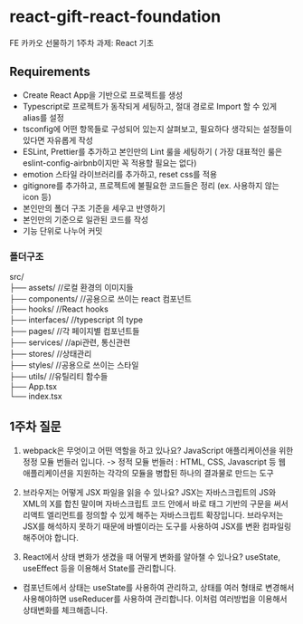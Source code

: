 # react-gift-react-foundation
FE 카카오 선물하기 1주차 과제: React 기초

## Requirements
- Create React App을 기반으로 프로젝트를 생성
- Typescript로 프로젝트가 동작되게 세팅하고, 절대 경로로 Import 할 수 있게 alias를 설정
- tsconfig에 어떤 항목들로 구성되어 있는지 살펴보고, 필요하다 생각되는 설정들이 있다면 자유롭게 작성
- ESLint, Prettier를 추가하고 본인만의 Lint 룰을 세팅하기 ( 가장 대표적인 룰은 eslint-config-airbnb이지만 꼭 적용할 필요는 없다)
- emotion 스타일 라이브러리를 추가하고, reset css를 적용
- gitignore를 추가하고, 프로젝트에 불필요한 코드들은 정리 (ex. 사용하지 않는 icon 등)
- 본인만의 폴더 구조 기준을 세우고 반영하기
- 본인만의 기준으로 일관된 코드를 작성
- 기능 단위로 나누어 커밋

### 폴더구조
 src/  
├── assets/			   //로컬 환경의 이미지들  
├── components/		//공용으로 쓰이는 react 컴포넌트  
├── hooks/			   //React hooks  
├── interfaces/		//typescript 의  type  
├── pages/			   //각 페이지별 컴포넌트들  
├── services/			//api관련, 통신관련  
├── stores/			   //상태관리  
├── styles/			   //공용으로 쓰이는 스타일  
├── utils/				//유틸리티 함수들  
├── App.tsx  
└── index.tsx  

## 1주차 질문
1. webpack은 무엇이고 어떤 역할을 하고 있나요?
JavaScript 애플리케이션을 위한 정정 모듈 번들러 입니다.
-> 정적 모듈 번들러 : HTML, CSS, Javascript 등 웹 애플리케이션을 지원하는 각각의 모듈을 병합된 하나의 결과물로 만드는 도구

2. 브라우저는 어떻게 JSX 파일을 읽을 수 있나요?
JSX는 자바스크립트의 JS와 XML의 X를 합친 말이며 자바스크립트 코드 안에서 바로 태그 기반의 구문을 써서 리액트 엘리먼트를 정의할 수 있게 해주는 자바스크립트 확장입니다.
브라우저는 JSX를 해석하지 못하기 때문에 바벨이라는 도구를 사용하여 JSX를 변환 컴파일링 해주어야 합니다.

3. React에서 상태 변화가 생겼을 때 어떻게 변화를 알아챌 수 있나요?
useState, useEffect 등을 이용해서 State를 관리합니다.
- 컴포넌트에서 상태는 useState를 사용하여 관리하고, 상태를 여러 형태로 변경해서 사용해야하면 useReducer를 사용하여 관리합니다.
이처럼 여러방법을 이용해서 상태변화를 체크해줍니다.